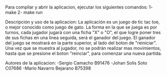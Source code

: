 Para compilar y abrir la aplicacion, ejecutar los siguientes comandos:
1- make
2- make run

Descripción y uso de la aplicacion:
  La aplicación es un juego de tic tac toe, o mejor conocido como juego de gato. La forma en la que se juega es por turnos, cada jugador jugará con una ficha "X" o "O", el que 
   logre poner tres de sus fichas en una linea seguida, será el ganador del juego.
  El ganador del juego se mostrará en la parte superior, al lado del boton de "reiniciar".
  Una vez que se muestra al jugador, no se podrán realizar mas movimientos, hasta que se presione el boton "reinciar", para comenzar una nueva partida.

Autores de la aplicacion: 
-Sergio Camacho B91476
-Johan Solis Soto C07686
-Mario Navarro Bejarano B75398
